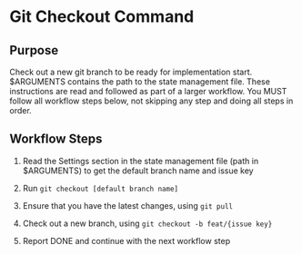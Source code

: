 # Git Checkout Command

## Purpose

Check out a new git branch to be ready for implementation start.
$ARGUMENTS contains the path to the state management file.
These instructions are read and followed as part of a larger workflow.
You MUST follow all workflow steps below, not skipping any step and doing all steps in order.

## Workflow Steps

1. Read the Settings section in the state management file (path in $ARGUMENTS) to get the default branch name and issue key

2. Run `git checkout [default branch name]`

3. Ensure that you have the latest changes, using `git pull`

4. Check out a new branch, using `git checkout -b feat/{issue key}`

5. Report DONE and continue with the next workflow step
